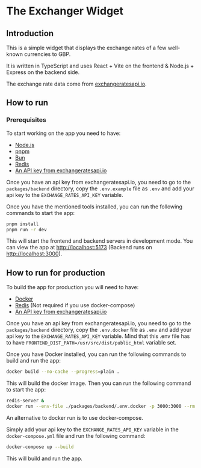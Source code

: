 # The Exchanger Widget

## Introduction

This is a simple widget that displays the exchange rates of a few well-known currencies to GBP.

It is written in TypeScript and uses React + Vite on the frontend & Node.js + Express on the backend side.

The exchange rate data come from [exchangeratesapi.io](https://exchangeratesapi.io).

## How to run

### Prerequisites

To start working on the app you need to have:

- [Node.js](https://nodejs.org/en/)
- [pnpm](https://pnpm.io/installation)
- [Bun](https://bun.sh/)
- [Redis](https://redis.io/)
- [An API key from exchangeratesapi.io](https://exchangeratesapi.io)

Once you have an api key from exchangeratesapi.io, you need to go to the `packages/backend` directory, copy the `.env.example` file as `.env` and add your api key to the `EXCHANGE_RATES_API_KEY` variable.

Once you have the mentioned tools installed, you can run the following commands to start the app:

```sh
pnpm install
pnpm run -r dev
```

This will start the frontend and backend servers in development mode.
You can view the app at [http://localhost:5173](http://localhost:5173) (Backend runs on [http://localhost:3000](http://localhost:3000)).

## How to run for production

To build the app for production you will need to have:

- [Docker](https://www.docker.com/)
- [Redis](https://redis.io/) (Not required if you use docker-compose)
- [An API key from exchangeratesapi.io](https://exchangeratesapi.io)

Once you have an api key from exchangeratesapi.io, you need to go to the `packages/backend` directory, copy the `.env.docker` file as `.env` and add your api key to the `EXCHANGE_RATES_API_KEY` variable.
Mind that this .env file has to have `FRONTEND_DIST_PATH=/usr/src/dist/public_html` variable set.

Once you have Docker installed, you can run the following commands to build and run the app:

```sh
docker build --no-cache --progress=plain .
```

This will build the docker image.
Then you can run the following command to start the app:

```sh
redis-server &
docker run --env-file ./packages/backend/.env.docker -p 3000:3000 --rm -it $(docker build -q .)
```

An alternative to docker run is to use docker-compose.

Simply add your api key to the `EXCHANGE_RATES_API_KEY` variable in the `docker-compose.yml` file and run the following command:

```sh
docker-compose up --build
```

This will build and run the app.
